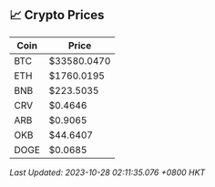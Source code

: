 ## 📈 Crypto Prices

| Coin | Price |
| ---- | ----- |
| BTC | $33580.0470 |
| ETH | $1760.0195 |
| BNB | $223.5035 |
| CRV | $0.4646 |
| ARB | $0.9065 |
| OKB | $44.6407 |
| DOGE | $0.0685 |

_Last Updated: 2023-10-28 02:11:35.076 +0800 HKT_
